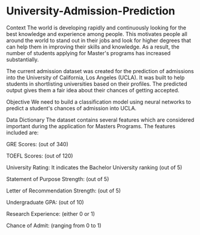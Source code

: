 # University-Admission-Prediction
Context
The world is developing rapidly and continuously looking for the best knowledge and experience among people. This motivates people all around the world to stand out in their jobs and look for higher degrees that can help them in improving their skills and knowledge. As a result, the number of students applying for Master's programs has increased substantially.

The current admission dataset was created for the prediction of admissions into the University of California, Los Angeles (UCLA). It was built to help students in shortlisting universities based on their profiles. The predicted output gives them a fair idea about their chances of getting accepted.

Objective
We need to build a classification model using neural networks to predict a student's chances of admission into UCLA.

Data Dictionary
The dataset contains several features which are considered important during the application for Masters Programs. The features included are:

GRE Scores: (out of 340)

TOEFL Scores: (out of 120)

University Rating: It indicates the Bachelor University ranking (out of 5)

Statement of Purpose Strength: (out of 5)

Letter of Recommendation Strength: (out of 5)

Undergraduate GPA: (out of 10)

Research Experience: (either 0 or 1)

Chance of Admit: (ranging from 0 to 1)
